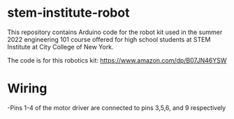 # stem-institute-robot
This repository contains Arduino code for the robot kit used in the summer 2022 engineering 101 course offered for high school students at STEM Institute at City College of New York.

The code is for this robotics kit: https://www.amazon.com/dp/B07JN46YSW

# Wiring
-Pins 1-4 of the motor driver are connected to pins 3,5,6, and 9 respectively
